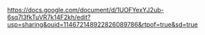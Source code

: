 https://docs.google.com/document/d/1UOFYexYJ2ub-6sq7l3fkTuVR7k14F2kh/edit?usp=sharing&ouid=114672148922826089786&rtpof=true&sd=true
